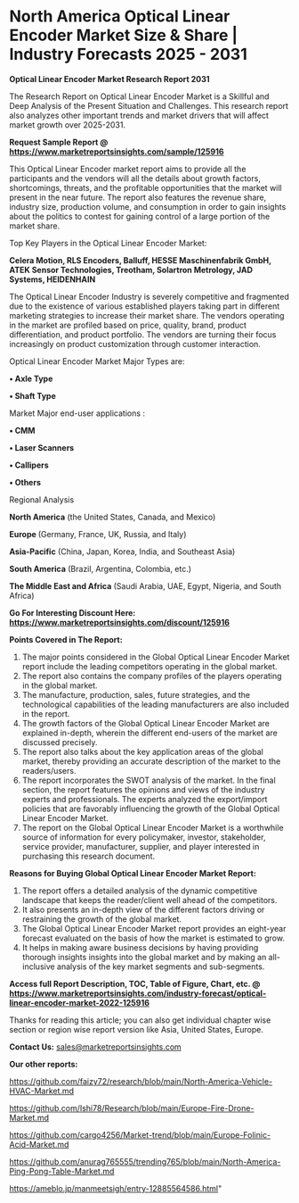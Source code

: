 # North America Optical Linear Encoder Market Size & Share | Industry Forecasts 2025 - 2031

<strong>Optical Linear Encoder Market Research Report 2031</strong>

The Research Report on Optical Linear Encoder Market is a Skillful and Deep Analysis of the Present Situation and Challenges. This research report also analyzes other important trends and market drivers that will affect market growth over 2025-2031.

<strong>Request Sample Report @ <a href=https://www.marketreportsinsights.com/sample/125916>https://www.marketreportsinsights.com/sample/125916</a></strong>

This Optical Linear Encoder market report aims to provide all the participants and the vendors will all the details about growth factors, shortcomings, threats, and the profitable opportunities that the market will present in the near future. The report also features the revenue share, industry size, production volume, and consumption in order to gain insights about the politics to contest for gaining control of a large portion of the market share.

Top Key Players in the Optical Linear Encoder Market:

<strong>Celera Motion, RLS Encoders, Balluff, HESSE Maschinenfabrik GmbH, ATEK Sensor Technologies, Treotham, Solartron Metrology, JAD Systems, HEIDENHAIN</strong>

The Optical Linear Encoder Industry is severely competitive and fragmented due to the existence of various established players taking part in different marketing strategies to increase their market share. The vendors operating in the market are profiled based on price, quality, brand, product differentiation, and product portfolio. The vendors are turning their focus increasingly on product customization through customer interaction.

Optical Linear Encoder Market Major Types are:

<strong>• Axle Type

• Shaft Type</strong>

Market Major end-user applications :

<strong>• CMM

• Laser Scanners

• Callipers

• Others</strong>

Regional Analysis

</u><strong><b>North America</b></strong> (the United States, Canada, and Mexico)

<strong><b>Europe </b></strong>(Germany, France, UK, Russia, and Italy)

<strong><b>Asia-Pacific</b></strong> (China, Japan, Korea, India, and Southeast Asia)

<strong><b>South America</b></strong> (Brazil, Argentina, Colombia, etc.)

<strong><b>The Middle East and Africa</b></strong> (Saudi Arabia, UAE, Egypt, Nigeria, and South Africa)

<strong>Go For Interesting Discount Here: <a href=https://www.marketreportsinsights.com/discount/125916>https://www.marketreportsinsights.com/discount/125916</a></strong>

<strong>Points Covered in The Report:</strong>
<ol>
  <li>The major points considered in the Global Optical Linear Encoder Market report include the leading competitors operating in the global market.</li>
  <li>The report also contains the company profiles of the players operating in the global market.</li>
  <li>The manufacture, production, sales, future strategies, and the technological capabilities of the leading manufacturers are also included in the report.</li>
  <li>The growth factors of the Global Optical Linear Encoder Market are explained in-depth, wherein the different end-users of the market are discussed precisely.</li>
  <li>The report also talks about the key application areas of the global market, thereby providing an accurate description of the market to the readers/users.</li>
  <li>The report incorporates the SWOT analysis of the market. In the final section, the report features the opinions and views of the industry experts and professionals. The experts analyzed the export/import policies that are favorably influencing the growth of the Global Optical Linear Encoder Market.</li>
  <li>The report on the Global Optical Linear Encoder Market is a worthwhile source of information for every policymaker, investor, stakeholder, service provider, manufacturer, supplier, and player interested in purchasing this research document.</li>
</ol>
<strong>Reasons for Buying Global Optical Linear Encoder Market Report:</strong>

<ol>
  <li>The report offers a detailed analysis of the dynamic competitive landscape that keeps the reader/client well ahead of the competitors.</li>
  <li>It also presents an in-depth view of the different factors driving or restraining the growth of the global market.</li>
  <li>The Global Optical Linear Encoder Market report provides an eight-year forecast evaluated on the basis of how the market is estimated to grow.</li>
  <li>It helps in making aware business decisions by having providing thorough insights insights into the global market and by making an all-inclusive analysis of the key market segments and sub-segments.</li>
</ol>
<strong>Access full Report Description, TOC, Table of Figure, Chart, etc. @ <a href=https://www.marketreportsinsights.com/industry-forecast/optical-linear-encoder-market-2022-125916>https://www.marketreportsinsights.com/industry-forecast/optical-linear-encoder-market-2022-125916</a></strong>


Thanks for reading this article; you can also get individual chapter wise section or region wise report version like Asia, United States, Europe.

<strong>Contact Us:</strong>
sales@marketreportsinsights.com

<strong>Our other reports:</strong>

<a href=https://github.com/faizy72/research/blob/main/North-America-Vehicle-HVAC-Market.md>https://github.com/faizy72/research/blob/main/North-America-Vehicle-HVAC-Market.md</a>

<a href=https://github.com/Ishi78/Research/blob/main/Europe-Fire-Drone-Market.md>https://github.com/Ishi78/Research/blob/main/Europe-Fire-Drone-Market.md</a>

<a href=https://github.com/cargo4256/Market-trend/blob/main/Europe-Folinic-Acid-Market.md>https://github.com/cargo4256/Market-trend/blob/main/Europe-Folinic-Acid-Market.md</a>

<a href=https://github.com/anurag765555/trending765/blob/main/North-America-Ping-Pong-Table-Market.md>https://github.com/anurag765555/trending765/blob/main/North-America-Ping-Pong-Table-Market.md</a>

<a href=https://ameblo.jp/manmeetsigh/entry-12885564586.html>https://ameblo.jp/manmeetsigh/entry-12885564586.html</a>"
